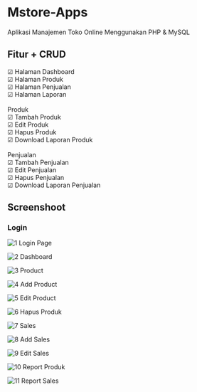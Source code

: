 # Mstore-Apps
Aplikasi Manajemen Toko Online Menggunakan PHP & MySQL

## Fitur + CRUD
<div>
&#x2611; Halaman Dashboard <br>
&#x2611; Halaman Produk <br>
&#x2611; Halaman Penjualan <br>
&#x2611; Halaman Laporan <br> <br>
Produk<br>
&#x2611; Tambah Produk <br>
&#x2611; Edit Produk <br>
&#x2611; Hapus Produk <br>
&#x2611; Download Laporan Produk <br><br>
Penjualan<br>
&#x2611; Tambah Penjualan <br>
&#x2611; Edit Penjualan <br>
&#x2611; Hapus Penjualan <br>
&#x2611; Download Laporan Penjualan <br>
</div>

## Screenshoot

### Login

![1  Login Page](https://github.com/gfadsrwt2nd/Mstore-Apps/assets/55633963/c643051c-d270-426c-8e91-71c0ba6d3b72)

![2  Dashboard](https://github.com/gfadsrwt2nd/Mstore-Apps/assets/55633963/de9683c9-987a-4c05-b3bd-f6cfca625cf9)

![3  Product](https://github.com/gfadsrwt2nd/Mstore-Apps/assets/55633963/80add460-46f7-4327-a2ec-0165074a383f)

![4  Add Product](https://github.com/gfadsrwt2nd/Mstore-Apps/assets/55633963/656bf389-887c-4d49-89c0-e386f27e5bc2)

![5  Edit Product](https://github.com/gfadsrwt2nd/Mstore-Apps/assets/55633963/82e2827e-507d-4b29-9ddf-0b820e1c6af1)

![6  Hapus Produk](https://github.com/gfadsrwt2nd/Mstore-Apps/assets/55633963/af7e3194-1e0a-46e4-97bb-104a0ac5b173)

![7  Sales](https://github.com/gfadsrwt2nd/Mstore-Apps/assets/55633963/726af59d-1c04-43fb-9a7f-986f8ae340ba)

![8  Add Sales](https://github.com/gfadsrwt2nd/Mstore-Apps/assets/55633963/8fc255fe-f5dd-4250-9f15-5772d0413267)

![9  Edit Sales](https://github.com/gfadsrwt2nd/Mstore-Apps/assets/55633963/bb1f5d60-bddb-4f43-8e91-e523348f633a)

![10  Report Produk](https://github.com/gfadsrwt2nd/Mstore-Apps/assets/55633963/73135772-29b0-4a1e-b2dc-a9893ddfce50)

![11  Report Sales](https://github.com/gfadsrwt2nd/Mstore-Apps/assets/55633963/f86fb347-c851-4799-a90c-daa8443de568)
